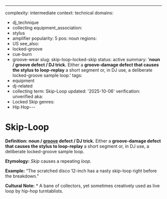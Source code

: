 ---
complexity: intermediate
context: technical
domains:
- dj_technique
- collecting
equipment_association:
- stylus
- amplifier
popularity: 5
pos: noun
regions:
- US
see_also:
- locked-groove
- cue-burn
- groove-wear
slug: skip-loop-locked-skip
status: active
summary: '**noun / groove defect / DJ trick.** Either a **groove-damage defect that
  causes the stylus to loop-replay** a short segment or, in DJ use, a deliberate locked-groove
  sample loop.'
tags:
- equipment
- dj-related
- collecting
term: Skip-Loop
updated: '2025-10-06'
verification: unverified
aka:
- Locked Skip
genres:
- Hip Hop---

# Skip-Loop

**Definition:** **noun / [groove](../g/groove-wear.md) defect / DJ trick.** Either a **groove-damage defect that causes the stylus to loop-replay** a short segment or, in DJ use, a deliberate locked-groove sample loop.

**Etymology:** *Skip* causes a repeating *loop*.

**Example:** “The scratched disco 12-inch has a nasty skip-loop right before the breakdown.”

**Cultural Note:** * A bane of collectors, yet sometimes creatively used as live loop by hip-hop turntablists.

